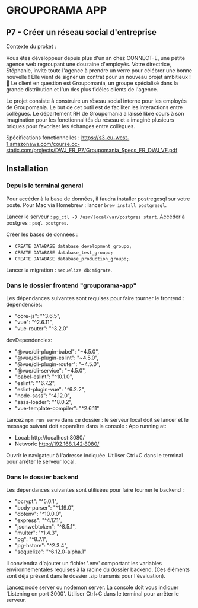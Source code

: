 # GROUPORAMA APP

## P7 - Créer un réseau social d'entreprise

Contexte du proket :

Vous êtes développeur depuis plus d'un an chez CONNECT-E, une petite agence web regroupant une douzaine d'employés. Votre directrice, Stéphanie, invite toute l'agence à prendre un verre pour célébrer une bonne nouvelle ! Elle vient de signer un contrat pour un nouveau projet ambitieux ! 🥂 Le client en question est Groupomania, un groupe spécialisé dans la grande distribution et l'un des plus fidèles clients de l'agence.

Le projet consiste à construire un réseau social interne pour les employés de Groupomania. Le but de cet outil est de faciliter les interactions entre collègues. Le département RH de Groupomania a laissé libre cours à son imagination pour les fonctionnalités du réseau et a imaginé plusieurs briques pour favoriser les échanges entre collègues.

Spécifications fonctionnelles : https://s3-eu-west-1.amazonaws.com/course.oc-static.com/projects/DWJ_FR_P7/Groupomania_Specs_FR_DWJ_VF.pdf

## Installation

### Depuis le terminal general

Pour accéder à la base de données, il faudra installer postregesql sur votre poste.
Pour Mac via Homebrew : lancer `brew install postgresql`.

Lancer le serveur : `pg_ctl -D /usr/local/var/postgres start`.
Accéder à postgres : `psql postgres`.

Créer les bases de données :

- `CREATE DATABASE database_development_groupo;`
- `CREATE DATABASE database_test_groupo;`
- `CREATE DATABASE database_production_groupo;`.

Lancer la migration : `sequelize db:migrate`.

### Dans le dossier frontend "grouporama-app"

Les dépendances suivantes sont requises pour faire tourner le frontend :
dependencies:

- "core-js": "^3.6.5",
- "vue": "^2.6.11",
- "vue-router": "^3.2.0"

devDependencies:

- "@vue/cli-plugin-babel": "~4.5.0",
- "@vue/cli-plugin-eslint": "~4.5.0",
- "@vue/cli-plugin-router": "~4.5.0",
- "@vue/cli-service": "~4.5.0",
- "babel-eslint": "^10.1.0",
- "eslint": "^6.7.2",
- "eslint-plugin-vue": "^6.2.2",
- "node-sass": "^4.12.0",
- "sass-loader": "^8.0.2",
- "vue-template-compiler": "^2.6.11"

Lancez `npm run serve` dans ce dossier : le serveur local doit se lancer et le message suivant doit apparaître dans la console :
App running at:

- Local: http://localhost:8080/
- Network: http://192.168.1.42:8080/

Ouvrir le navigateur à l'adresse indiquée.
Utiliser Ctrl+C dans le terminal pour arrêter le serveur local.

### Dans le dossier backend

Les dépendances suivantes sont utilisées pour faire tourner le backend :

- "bcrypt": "^5.0.1",
- "body-parser": "^1.19.0",
- "dotenv": "^10.0.0",
- "express": "^4.17.1",
- "jsonwebtoken": "^8.5.1",
- "multer": "^1.4.3",
- "pg": "^8.7.1",
- "pg-hstore": "^2.3.4",
- "sequelize": "^6.12.0-alpha.1"

Il conviendra d'ajouter un fichier '.env' comportant les variables environnementales requises à la racine du dossier backend. (Ces éléments sont déjà présent dans le dossier .zip transmis pour l'évaluation).

Lancez node server ou nodemon server. La console doit vous indiquer 'Listening on port 3000'. Utiliser Ctrl+C dans le terminal pour arrêter le serveur.
